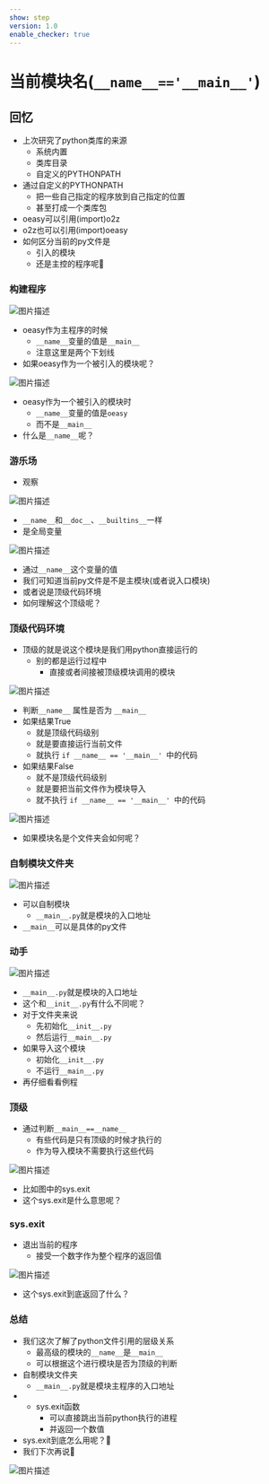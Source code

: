 ```yaml
---
show: step
version: 1.0
enable_checker: true
---
```


# 当前模块名(`__name__=='__main__'`)

## 回忆

- 上次研究了python类库的来源
	- 系统内置
	- 类库目录
	- 自定义的PYTHONPATH
- 通过自定义的PYTHONPATH
	- 把一些自己指定的程序放到自己指定的位置
	- 甚至打成一个类库包
- oeasy可以引用(import)o2z
- o2z也可以引用(import)oeasy
- 如何区分当前的py文件是
	- 引入的模块
	- 还是主控的程序呢🤔

### 构建程序

![图片描述](https://doc.shiyanlou.com/courses/uid1190679-20220805-1659686494199)

- oeasy作为主程序的时候
	- `__name__`变量的值是`__main__`
	- 注意这里是两个下划线
- 如果oeasy作为一个被引入的模块呢？

![图片描述](https://doc.shiyanlou.com/courses/uid1190679-20220805-1659686634944)

- oeasy作为一个被引入的模块时
	- `__name__`变量的值是`oeasy`
	- 而不是`__main__`
- 什么是`__name__`呢？

### 游乐场

- 观察

![图片描述](https://doc.shiyanlou.com/courses/uid1190679-20220805-1659687057851)

- `__name__`和`__doc__`、`__builtins__`一样
- 是全局变量

![图片描述](https://doc.shiyanlou.com/courses/uid1190679-20220805-1659686899324)

- 通过`__name__`这个变量的值
- 我们可知道当前py文件是不是主模块(或者说入口模块)
- 或者说是顶级代码环境
- 如何理解这个顶级呢？

### 顶级代码环境 

- 顶级的就是说这个模块是我们用python直接运行的
	- 别的都是运行过程中
		- 直接或者间接被顶级模块调用的模块

![图片描述](https://doc.shiyanlou.com/courses/uid1190679-20220805-1659688397395)


- 判断`__name__` 属性是否为 `__main__`
- 如果结果True
	- 就是顶级代码级别
	- 就是要直接运行当前文件
	- 就执行 `if __name__ == '__main__' `中的代码
- 如果结果False
	- 就不是顶级代码级别
	- 就是要把当前文件作为模块导入
	- 就不执行 `if __name__ == '__main__' `中的代码

![图片描述](https://doc.shiyanlou.com/courses/uid1190679-20220805-1659689179054)

- 如果模块名是个文件夹会如何呢？

### 自制模块文件夹

![图片描述](https://doc.shiyanlou.com/courses/uid1190679-20220805-1659690112220)

- 可以自制模块
	- `__main__.py`就是模块的入口地址
- `__main__`可以是具体的py文件

### 动手

![图片描述](https://doc.shiyanlou.com/courses/uid1190679-20220805-1659689286755)

- `__main__.py`就是模块的入口地址
- 这个和`__init__.py`有什么不同呢？
- 对于文件夹来说
	- 先初始化`__init__.py`
	- 然后运行`__main__.py`
- 如果导入这个模块
	- 初始化`__init__.py`
	- 不运行`__main__.py`
- 再仔细看看例程

### 顶级
- 通过判断`__main__==__name__`
	- 有些代码是只有顶级的时候才执行的
	- 作为导入模块不需要执行这些代码

![图片描述](https://doc.shiyanlou.com/courses/uid1190679-20220805-1659689691776)

- 比如图中的sys.exit
- 这个sys.exit是什么意思呢？

### sys.exit

- 退出当前的程序
	- 接受一个数字作为整个程序的返回值

![图片描述](https://doc.shiyanlou.com/courses/uid1190679-20220805-1659690010616)

- 这个sys.exit到底返回了什么？

### 总结

- 我们这次了解了python文件引用的层级关系
	- 最高级的模块的`__name__`是`__main__`
	- 可以根据这个进行模块是否为顶级的判断
- 自制模块文件夹
	- `__main__.py`就是模块主程序的入口地址
- - sys.exit函数
	- 可以直接跳出当前python执行的进程
	- 并返回一个数值
- sys.exit到底怎么用呢？🤔
- 我们下次再说👋

![图片描述](https://doc.shiyanlou.com/courses/uid1190679-20220807-1659860161394)
